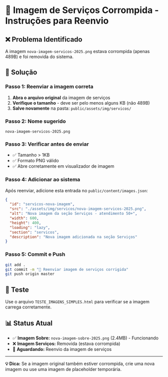 # 🚨 Imagem de Serviços Corrompida - Instruções para Reenvio

## ❌ Problema Identificado

A imagem `nova-imagem-servicos-2025.png` estava corrompida (apenas 489B) e foi removida do sistema.

## 🔧 Solução

### **Passo 1: Reenviar a imagem correta**
1. **Abra o arquivo original** da imagem de serviços
2. **Verifique o tamanho** - deve ser pelo menos alguns KB (não 489B)
3. **Salve novamente** na pasta: `public/assets/img/servicos/`

### **Passo 2: Nome sugerido**
```
nova-imagem-servicos-2025.png
```

### **Passo 3: Verificar antes de enviar**
- ✅ Tamanho > 1KB
- ✅ Formato PNG válido
- ✅ Abre corretamente em visualizador de imagem

### **Passo 4: Adicionar ao sistema**
Após reenviar, adicione esta entrada no `public/content/images.json`:

```json
{
  "id": "servicos-nova-imagem",
  "src": "./assets/img/servicos/nova-imagem-servicos-2025.png",
  "alt": "Nova imagem da seção Serviços - atendimento 50+",
  "width": 600,
  "height": 400,
  "loading": "lazy",
  "section": "servicos",
  "description": "Nova imagem adicionada na seção Serviços"
}
```

### **Passo 5: Commit e Push**
```bash
git add .
git commit -m "📸 Reenviar imagem de serviços corrigida"
git push origin master
```

## 🧪 Teste

Use o arquivo `TESTE_IMAGENS_SIMPLES.html` para verificar se a imagem carrega corretamente.

## 📊 Status Atual

- ✅ **Imagem Sobre:** `nova-imagem-sobre-2025.png` (2.4MB) - Funcionando
- ❌ **Imagem Serviços:** Removida (estava corrompida)
- 🔄 **Aguardando:** Reenvio da imagem de serviços

---

**💡 Dica:** Se a imagem original também estiver corrompida, crie uma nova imagem ou use uma imagem de placeholder temporária.



